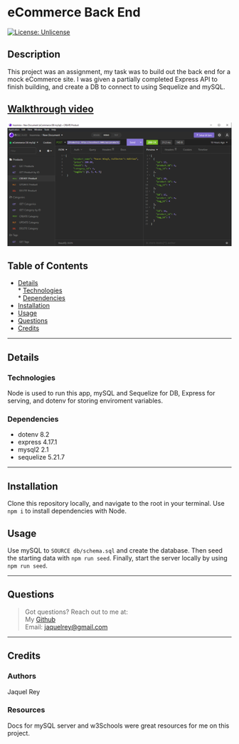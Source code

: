 # eCommerce Back End  
[![License: Unlicense](https://img.shields.io/badge/license-Unlicense-blue.svg)](http://unlicense.org/)  
## Description  
This project was an assignment, my task was to build out the back end for a mock eCommerce site. I was given a partially completed Express API to finish building, and create a DB to connect to using Sequelize and mySQL.

## [Walkthrough video](https://watch.screencastify.com/v/lfARg4JkxEwvjn3SzrYE)
![screenshot of insomnia demo](insomnia_screenshot.PNG)


## Table of Contents  
* [Details](#details)  
       * [Technologies](#technologies)  
       * [Dependencies](#dependencies)  
* [Installation](#installation)  
* [Usage](#usage)  
* [Questions](#questions)  
* [Credits](#credits)  
----  
## Details  
### Technologies  
Node is used to run this app, mySQL and Sequelize for DB, Express for serving, and dotenv for storing enviroment variables.  
### Dependencies  

  * dotenv 8.2 
  * express 4.17.1    
  * mysql2 2.1
  * sequelize 5.21.7  
  
----  
    
## Installation  
Clone this repository locally, and navigate to the root in your terminal. Use ```npm i``` to install dependencies with Node. 
## Usage  
Use mySQL to ```SOURCE db/schema.sql``` and create the database. Then seed the starting data with ```npm run seed```. Finally, start the server locally by using ```npm run seed```.   
  
----  
  ## Questions  
  
>Got questions? Reach out to me at:  
>My [Github](https://github.com/JaquelRey)  
>Email: [jaquelrey@gmail.com](mailto:jaquelrey@gmail.com)  
  
----  
  ## Credits  
### Authors  
Jaquel Rey  
### Resources  
Docs for mySQL server and w3Schools were great resources for me on this project.  

